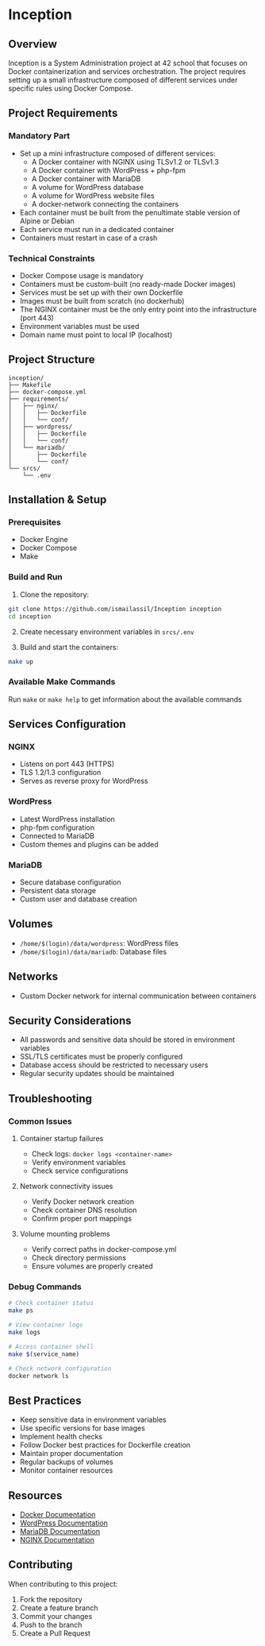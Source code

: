 # Inception

## Overview

Inception is a System Administration project at 42 school that focuses on Docker containerization and services orchestration. The project requires setting up a small infrastructure composed of different services under specific rules using Docker Compose.

## Project Requirements

### Mandatory Part

- Set up a mini infrastructure composed of different services:
  - A Docker container with NGINX using TLSv1.2 or TLSv1.3
  - A Docker container with WordPress + php-fpm
  - A Docker container with MariaDB
  - A volume for WordPress database
  - A volume for WordPress website files
  - A docker-network connecting the containers
- Each container must be built from the penultimate stable version of Alpine or Debian
- Each service must run in a dedicated container
- Containers must restart in case of a crash

### Technical Constraints

- Docker Compose usage is mandatory
- Containers must be custom-built (no ready-made Docker images)
- Services must be set up with their own Dockerfile
- Images must be built from scratch (no dockerhub)
- The NGINX container must be the only entry point into the infrastructure (port 443)
- Environment variables must be used
- Domain name must point to local IP (localhost)

## Project Structure

```
inception/
├── Makefile
├── docker-compose.yml
├── requirements/
│   ├── nginx/
│   │   ├── Dockerfile
│   │   └── conf/
│   ├── wordpress/
│   │   ├── Dockerfile
│   │   └── conf/
│   └── mariadb/
│       ├── Dockerfile
│       └── conf/
└── srcs/
    └── .env
```

## Installation & Setup

### Prerequisites

- Docker Engine
- Docker Compose
- Make

### Build and Run

1. Clone the repository:

```bash
git clone https://github.com/ismailassil/Inception inception
cd inception
```

2. Create necessary environment variables in `srcs/.env`

3. Build and start the containers:

```bash
make up
```

### Available Make Commands

Run `make` or `make help` to get information about the available commands

## Services Configuration

### NGINX

- Listens on port 443 (HTTPS)
- TLS 1.2/1.3 configuration
- Serves as reverse proxy for WordPress

### WordPress

- Latest WordPress installation
- php-fpm configuration
- Connected to MariaDB
- Custom themes and plugins can be added

### MariaDB

- Secure database configuration
- Persistent data storage
- Custom user and database creation

## Volumes

- `/home/$(login)/data/wordpress`: WordPress files
- `/home/$(login)/data/mariadb`: Database files

## Networks

- Custom Docker network for internal communication between containers

## Security Considerations

- All passwords and sensitive data should be stored in environment variables
- SSL/TLS certificates must be properly configured
- Database access should be restricted to necessary users
- Regular security updates should be maintained

## Troubleshooting

### Common Issues

1. Container startup failures
   - Check logs: `docker logs <container-name>`
   - Verify environment variables
   - Check service configurations

2. Network connectivity issues
   - Verify Docker network creation
   - Check container DNS resolution
   - Confirm proper port mappings

3. Volume mounting problems
   - Verify correct paths in docker-compose.yml
   - Check directory permissions
   - Ensure volumes are properly created

### Debug Commands

```bash
# Check container status
make ps

# View container logs
make logs

# Access container shell
make $(service_name)

# Check network configuration
docker network ls
```

## Best Practices

- Keep sensitive data in environment variables
- Use specific versions for base images
- Implement health checks
- Follow Docker best practices for Dockerfile creation
- Maintain proper documentation
- Regular backups of volumes
- Monitor container resources

## Resources

- [Docker Documentation](https://docs.docker.com/)
- [WordPress Documentation](https://wordpress.org/documentation/)
- [MariaDB Documentation](https://mariadb.com/kb/en/documentation/)
- [NGINX Documentation](https://nginx.org/en/docs/)

## Contributing

When contributing to this project:

1. Fork the repository
2. Create a feature branch
3. Commit your changes
4. Push to the branch
5. Create a Pull Request

